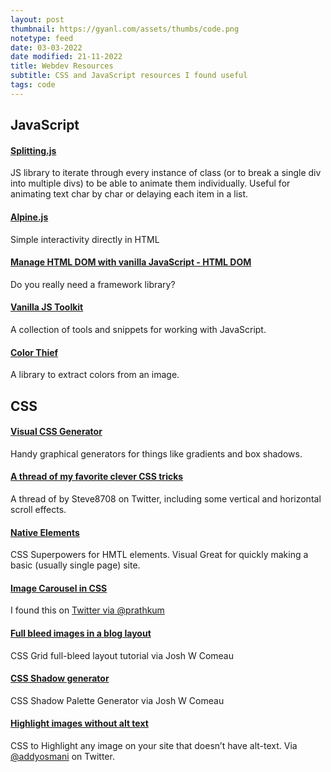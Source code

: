 ```yaml
---
layout: post
thumbnail: https://gyanl.com/assets/thumbs/code.png
notetype: feed
date: 03-03-2022
date modified: 21-11-2022
title: Webdev Resources
subtitle: CSS and JavaScript resources I found useful
tags: code
---
```


## JavaScript

#### [Splitting.js](https://splitting.js.org/)

JS library to iterate through every instance of class (or to break a single div into multiple divs) to be able to animate them individually. Useful for animating text char by char or delaying each item in a list.

#### [Alpine.js](https://alpinejs.dev/)

Simple interactivity directly in HTML

#### [Manage HTML DOM with vanilla JavaScript - HTML DOM](https://htmldom.dev/)

Do you really need a framework library?

#### [Vanilla JS Toolkit](https://vanillajstoolkit.com/)

A collection of tools and snippets for working with JavaScript.

#### [Color Thief ](https://lokeshdhakar.com/projects/color-thief/)

A library to extract colors from an image.

## CSS

#### [Visual CSS Generator](https://webcode.tools/)

Handy graphical generators for things like gradients and box shadows.

#### [A thread of my favorite clever CSS tricks](https://twitter.com/Steve8708/status/1546657470604382208)

A thread of by Steve8708 on Twitter, including some vertical and horizontal scroll effects.

#### [Native Elements](https://native-elements.dev/#/)

CSS Superpowers for HMTL elements. Visual Great for quickly making a basic (usually single page) site.

#### [Image Carousel in CSS](https://codepen.io/prathkum/pen/bGBOzXj)    

I found this on [Twitter via @prathkum](https://twitter.com/prathkum/status/1491622547380604929?s=12)

#### [Full bleed images in a blog layout](https://www.joshwcomeau.com/css/full-bleed/)

CSS Grid full-bleed layout tutorial via Josh W Comeau

#### [CSS Shadow generator](https://www.joshwcomeau.com/shadow-palette/)

CSS Shadow Palette Generator via Josh W Comeau

#### [Highlight images without alt text](https://twitter.com/addyosmani/status/1223872295619330048)

CSS to Highlight any image on your site that doesn’t have alt-text. Via [@addyosmani](https://twitter.com/addyosmani) on Twitter.
